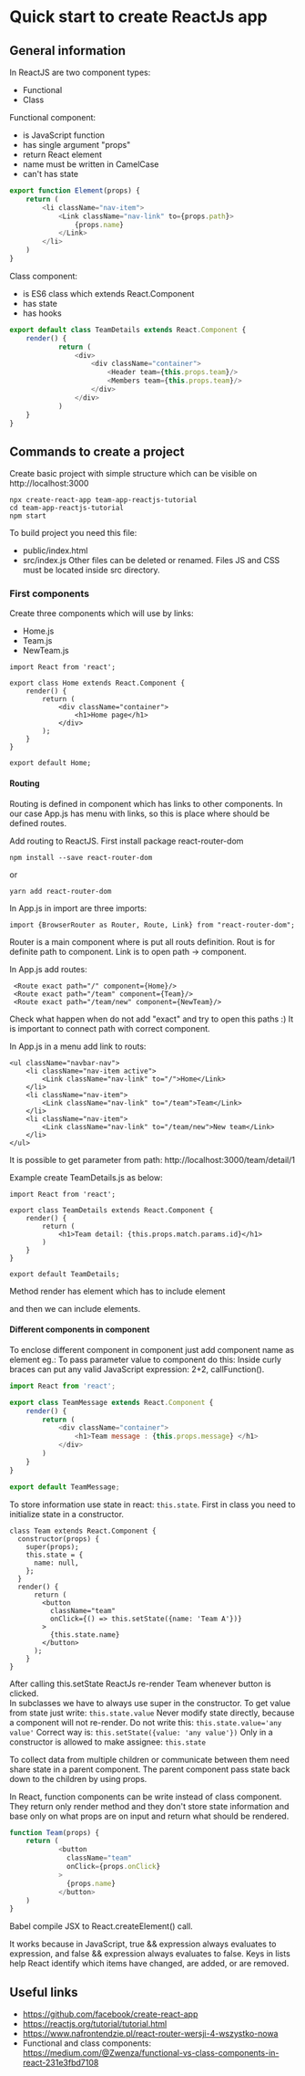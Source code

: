# Quick start to create ReactJs app

## General information
In ReactJS are two component types:
- Functional
- Class

Functional component:
- is JavaScript function
- has single argument "props"
- return React element  
- name must be written in CamelCase
- can't has state

```javascript 1.8
export function Element(props) {
    return (
        <li className="nav-item">
            <Link className="nav-link" to={props.path}>
                {props.name}
            </Link>
        </li>
    )
}
```

Class component:
- is ES6 class which extends React.Component
- has state
- has hooks

```javascript 1.8
export default class TeamDetails extends React.Component {
    render() {
            return (
                <div>
                    <div className="container">
                        <Header team={this.props.team}/>
                        <Members team={this.props.team}/>
                    </div>
                </div>
            )
    }
}
```

## Commands to create a project

Create basic project with simple structure which can be visible on http://localhost:3000
```angular2html
npx create-react-app team-app-reactjs-tutorial
cd team-app-reactjs-tutorial
npm start
```

To build project you need this file:
- public/index.html
- src/index.js
Other files can be deleted or renamed. Files JS and CSS must be located inside src directory.

### First components
Create three components which will use by links:
- Home.js
- Team.js
- NewTeam.js 

```angular2html
import React from 'react';

export class Home extends React.Component {
    render() {
        return (
            <div className="container">
                <h1>Home page</h1>
            </div>
        );
    }
}

export default Home;
```
#### Routing
Routing is defined in component which has links to other components. In our case App.js has menu with links, so this is 
place where should be defined routes. 

Add routing to ReactJS. First install package react-router-dom
```angular2html
npm install --save react-router-dom
```
or 
```angular2html
yarn add react-router-dom
```

In App.js in import are three imports:
```angular2html
import {BrowserRouter as Router, Route, Link} from "react-router-dom";
```
Router is a main component where is put all routs definition. 
Rout is for definite path to component. 
Link is to open path -> component. 

In App.js add routes:
```angular2html
 <Route exact path="/" component={Home}/>
 <Route exact path="/team" component={Team}/>
 <Route exact path="/team/new" component={NewTeam}/>
``` 
Check what happen when do not add "exact" and try to open this paths :) It is important to connect path with correct component. 

In App.js in a menu add link to routs:
```angular2html
<ul className="navbar-nav">
    <li className="nav-item active">
        <Link className="nav-link" to="/">Home</Link>
    </li>
    <li className="nav-item">
        <Link className="nav-link" to="/team">Team</Link>
    </li>
    <li className="nav-item">
        <Link className="nav-link" to="/team/new">New team</Link>
    </li>
</ul>
```

It is possible to get parameter from path: http://localhost:3000/team/detail/1

Example create TeamDetails.js as below:
```angular2html
import React from 'react';

export class TeamDetails extends React.Component {
    render() {
        return (
            <h1>Team detail: {this.props.match.params.id}</h1>
        )
    }
}

export default TeamDetails;
```

Method render has <Router> element which has to include element <div> and then we can include <Route> elements. 

#### Different components in component

To enclose different component in component just add component name as element eg.: <TeamMessage/>
To pass parameter value to component do this: <TeamMessage message='Hi' />
Inside curly braces can put any valid JavaScript expression: 2+2, callFunction().

```javascript 1.8
import React from 'react';

export class TeamMessage extends React.Component {
    render() {
        return (
            <div className="container">
                <h1>Team message : {this.props.message} </h1>
            </div>
        )
    }
}

export default TeamMessage;
```

To store information use state in react: ```this.state```. First in class you need to initialize state in a constructor.
```
class Team extends React.Component {
  constructor(props) {
    super(props);
    this.state = {
      name: null,
    };
  }
  render() {
      return (
        <button
          className="team"
          onClick={() => this.setState({name: 'Team A'})}
        >
          {this.state.name}
        </button>
      );
    }
}
```

After calling this.setState ReactJs re-render Team whenever button is clicked.  
In subclasses we have to always use super in the constructor. To get value from state just write: ```this.state.value```
Never modify state directly, because a component will not re-render. Do not write this: ```this.state.value='any value'``` 
Correct way is: ```this.setState({value: 'any value'})```
Only in a constructor is allowed to make assignee: ```this.state```

To collect data from multiple children or communicate between them need share state in a parent component. The parent 
component pass state back down to the children by using props. 

In React, function components can be write instead of class component. They return only render method 
and they don't store state information and base only on what props are on input and return what should be rendered. 

```javascript 1.8
function Team(props) {
    return (
            <button
              className="team"
              onClick={props.onClick}
            >
              {props.name}
            </button>
    )
}

```
Babel compile JSX to React.createElement() call. 

It works because in JavaScript, true && expression always evaluates to expression, and false && expression always evaluates to false.
Keys in lists help React identify which items have changed, are added, or are removed. 
 
## Useful links
- https://github.com/facebook/create-react-app 
- https://reactjs.org/tutorial/tutorial.html
- https://www.nafrontendzie.pl/react-router-wersji-4-wszystko-nowa
- Functional and class components: https://medium.com/@Zwenza/functional-vs-class-components-in-react-231e3fbd7108 

